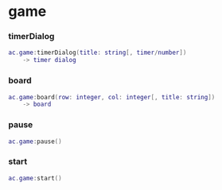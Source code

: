 # game

### timerDialog
```lua
ac.game:timerDialog(title: string[, timer/number])
    -> timer dialog
```

### board
```lua
ac.game:board(row: integer, col: integer[, title: string])
    -> board
```

### pause
```lua
ac.game:pause()
```

### start
```lua
ac.game:start()
```